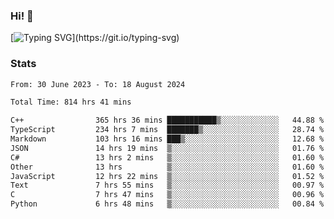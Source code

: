 ### Hi!  👋

[![Typing SVG](https://readme-typing-svg.herokuapp.com?font=Fira+Code&pause=1000&width=435&lines=Hello!+I'm+Texiwustion.)](https://git.io/typing-svg)

### Stats

<!--START_SECTION:waka-->

```txt
From: 30 June 2023 - To: 18 August 2024

Total Time: 814 hrs 41 mins

C++                365 hrs 36 mins ███████████▒░░░░░░░░░░░░░   44.88 %
TypeScript         234 hrs 7 mins  ███████▒░░░░░░░░░░░░░░░░░   28.74 %
Markdown           103 hrs 16 mins ███▒░░░░░░░░░░░░░░░░░░░░░   12.68 %
JSON               14 hrs 19 mins  ▒░░░░░░░░░░░░░░░░░░░░░░░░   01.76 %
C#                 13 hrs 2 mins   ▒░░░░░░░░░░░░░░░░░░░░░░░░   01.60 %
Other              13 hrs          ▒░░░░░░░░░░░░░░░░░░░░░░░░   01.60 %
JavaScript         12 hrs 22 mins  ▒░░░░░░░░░░░░░░░░░░░░░░░░   01.52 %
Text               7 hrs 55 mins   ▒░░░░░░░░░░░░░░░░░░░░░░░░   00.97 %
C                  7 hrs 47 mins   ▒░░░░░░░░░░░░░░░░░░░░░░░░   00.96 %
Python             6 hrs 48 mins   ▒░░░░░░░░░░░░░░░░░░░░░░░░   00.84 %
```

<!--END_SECTION:waka-->
